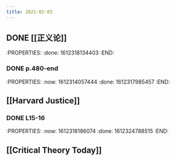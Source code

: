 ```yaml
---
title: 2021-02-03
---
```


## DONE [[正义论]]
:PROPERTIES:
:done: 1612318134403
:END:
### DONE p.480-end
:PROPERTIES:
:now: 1612314057444
:done: 1612317985457
:END:
## [[Harvard Justice]]
### DONE L15-16
:PROPERTIES:
:now: 1612318186074
:done: 1612324788515
:END:
## [[Critical Theory Today]]
##
